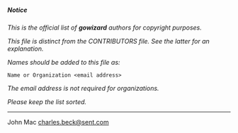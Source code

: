 ##### Notice

*This is the official list of **gowizard** authors for copyright
purposes.*

*This file is distinct from the CONTRIBUTORS file. See the latter for an
explanation.*

*Names should be added to this file as:*

	Name or Organization <email address>

*The email address is not required for organizations.*

*Please keep the list sorted.*

***

John Mac <charles.beck@sent.com>

